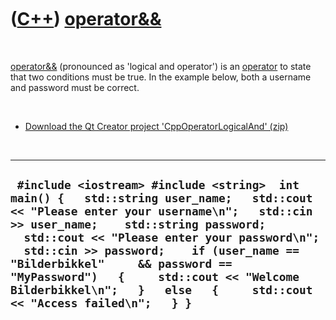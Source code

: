 
 

 

 

 

 

([C++](Cpp.md)) [operator&&](CppOperatorLogicalAnd.md)
========================================================

 

[operator&&](CppOperatorLogicalAnd.md) (pronounced as 'logical and
operator') is an [operator](CppOperator.md) to state that two
conditions must be true. In the example below, both a username and
password must be correct.

 

-   [Download the Qt Creator project
    'CppOperatorLogicalAnd' (zip)](CppOperatorLogicalAnd.zip)

 

  -------------------------------------------------------------------------------------------------------------------------------------------------------------------------------------------------------------------------------------------------------------------------------------------------------------------------------------------------------------------------------------------------------------------------------------
  ` #include <iostream> #include <string>  int main() {   std::string user_name;   std::cout << "Please enter your username\n";   std::cin >> user_name;    std::string password;   std::cout << "Please enter your password\n";   std::cin >> password;    if (user_name == "Bilderbikkel"     && password == "MyPassword")   {     std::cout << "Welcome Bilderbikkel\n";   }   else   {     std::cout << "Access failed\n";   } }`
  -------------------------------------------------------------------------------------------------------------------------------------------------------------------------------------------------------------------------------------------------------------------------------------------------------------------------------------------------------------------------------------------------------------------------------------

 

 

 

 

 

 

